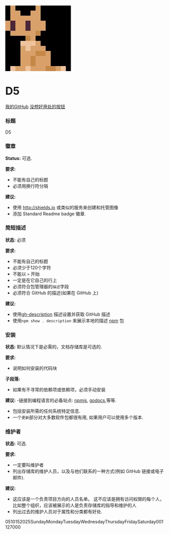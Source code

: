 ![logo](_media/logo.png)

# <big>D5</big>


<span id="busuanzi_container_site_uv" style='display:none'>
    访客数:<span id="busuanzi_value_site_uv"></span> 人
</span>

[我的GitHub](https://github.com/D5rrr)
[没想好用处的按钮]()


### 标题
D5


### 徽章
**Status:** 可选.

**要求:**
- 不能有自己的标题
- 必须用换行符分隔

**建议:**
- 使用 http://shields.io 或类似的服务来创建和托管图像
- 添加 Standard Readme badge 徽章.

### 简短描述
**状态:** 必须

**要求:**
- 不能有自己的标题
- 必须少于120个字符
- 不能以 `>` 开始
-  一定是在它自己的行上
- 必须符合包管理器的`描述`字段
-  必须符合 GitHub 的描述(如果在 GitHub 上)

**建议:**
- 使用[gh-description](https://github.com/RichardLitt/gh-description) 描述设置并获取 GitHub 描述
- 使用`npm show . description` 来展示本地的描述 [npm](https://npmjs.com) 包


### 安装
**状态:** 默认情况下是必需的，文档存储库是可选的.

**要求:**
- 说明如何安装的代码块

**子段落:**
- 如果有不寻常的依赖项或依赖项，必须手动安装

**建议:**
-链接到编程语言的必备站点: [npmjs](https://npmjs.com), [godocs](https://godoc.org),等等.
- 包括安装所需的任何系统特定信息.
- 一个`更新`部分对大多数软件包都很有用, 如果用户可以使用多个版本.

### 维护者
**状态:** 可选.

**要求:**
- 一定要叫维护者
- 列出存储库的维护人员，以及与他们联系的一种方式(例如 GitHub 链接或电子邮件).

**建议:**
- 这应该是一个负责项目方向的人员名单。 这不应该是拥有访问权限的每个人，比如整个组织，应该被展示的人是负责存储库的指导和维护的人
- 列出过去的维护人员对于属性和分类都有好处.

<g transform="translate(30,20)"><g class="y axis" fill="none" font-size="10" font-family="sans-serif" text-anchor="end"><path class="domain" stroke="currentColor" d="M836,260.5H0.5V0.5H836"></path><g class="tick" opacity="1" transform="translate(0,260.5)"><line stroke="currentColor" x2="836"></line><text fill="currentColor" x="-3" dy="0.32em">0</text></g><g class="tick" opacity="1" transform="translate(0,212.35185185185185)"><line stroke="currentColor" x2="836"></line><text fill="currentColor" x="-3" dy="0.32em">5</text></g><g class="tick" opacity="1" transform="translate(0,164.2037037037037)"><line stroke="currentColor" x2="836"></line><text fill="currentColor" x="-3" dy="0.32em">10</text></g><g class="tick" opacity="1" transform="translate(0,116.05555555555554)"><line stroke="currentColor" x2="836"></line><text fill="currentColor" x="-3" dy="0.32em">15</text></g><g class="tick" opacity="1" transform="translate(0,67.90740740740742)"><line stroke="currentColor" x2="836"></line><text fill="currentColor" x="-3" dy="0.32em">20</text></g><g class="tick" opacity="1" transform="translate(0,19.759259259259267)"><line stroke="currentColor" x2="836"></line><text fill="currentColor" x="-3" dy="0.32em">25</text></g></g><g class="axis"><g class="day" transform="translate(0, 260)"><text text-anchor="middle" dy="2em">Sunday</text></g><g class="day" transform="translate(139.33333333333331, 260)"><text text-anchor="middle" dy="2em">Monday</text></g><g class="day" transform="translate(278.66666666666663, 260)"><text text-anchor="middle" dy="2em">Tuesday</text></g><g class="day" transform="translate(418, 260)"><text text-anchor="middle" dy="2em">Wednesday</text></g><g class="day" transform="translate(557.3333333333333, 260)"><text text-anchor="middle" dy="2em">Thursday</text></g><g class="day" transform="translate(696.6666666666667, 260)"><text text-anchor="middle" dy="2em">Friday</text></g><g class="day" transform="translate(836, 260)"><text text-anchor="middle" dy="2em">Saturday</text></g></g><path class="path" d="M0,260L139.33333333333331,260L278.66666666666663,154.07407407407408L418,0L557.3333333333333,260L696.6666666666667,260L836,260"></path><g class="dot" transform="translate(0, 260)"><circle r="4"></circle><text text-anchor="middle" class="tip" dy="-10">0</text></g><g class="dot" transform="translate(139.33333333333331, 260)"><circle r="4"></circle><text text-anchor="middle" class="tip" dy="-10">0</text></g><g class="dot" transform="translate(278.66666666666663, 154.07407407407408)"><circle r="4"></circle><text text-anchor="middle" class="tip" dy="-10">11</text></g><g class="dot" transform="translate(418, 0)"><circle r="4"></circle><text text-anchor="middle" class="tip" dy="-10">27</text></g><g class="dot" transform="translate(557.3333333333333, 260)"><circle r="4"></circle><text text-anchor="middle" class="tip" dy="-10">0</text></g><g class="dot" transform="translate(696.6666666666667, 260)"><circle r="4"></circle><text text-anchor="middle" class="tip" dy="-10">0</text></g><g class="dot" transform="translate(836, 260)"><circle r="4"></circle><text text-anchor="middle" class="tip" dy="-10">0</text></g></g>